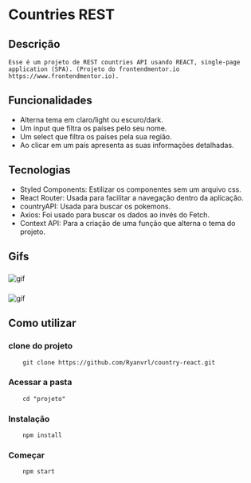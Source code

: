 # Countries REST

## Descrição
    Esse é um projeto de REST countries API usando REACT, single-page application (SPA). (Projeto do frontendmentor.io https://www.frontendmentor.io). 


## Funcionalidades
- Alterna tema em claro/light ou escuro/dark.
- Um input que filtra os países pelo seu nome.
- Um select que filtra os países pela sua região.
- Ao clicar em um país apresenta as suas informações detalhadas.

## Tecnologias

- Styled Components: Estilizar os componentes sem um arquivo css.
- React Router: Usada para facilitar a navegação dentro da aplicação.
- countryAPI: Usada para buscar os pokemons.
- Axios: Foi usado para buscar os dados ao invés do Fetch.
- Context API: Para a criação de uma função que alterna o tema do projeto.

## Gifs

### 
<img src="" alt="gif ">

### 
<img src="" alt="gif">

## Como utilizar

### clone do projeto
```
    git clone https://github.com/Ryanvrl/country-react.git
```

### Acessar a pasta
```
    cd "projeto"
```

### Instalação
```
    npm install
```

### Começar
```
    npm start
```


